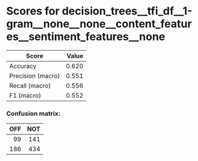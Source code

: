 # Scores for decision_trees__tfi_df__1-gram__none__none__content_features__sentiment_features__none
|      Score      |Value|
|-----------------|----:|
|Accuracy         |0.620|
|Precision (macro)|0.551|
|Recall (macro)   |0.556|
|F1 (macro)       |0.552|

### Confusion matrix:
|OFF|NOT|
|--:|--:|
| 99|141|
|186|434|
